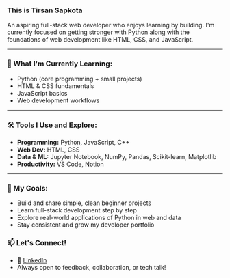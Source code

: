 ### This is Tirsan Sapkota

An aspiring full-stack web developer who enjoys learning by building. I'm currently focused on getting stronger with Python along with the foundations of web development like HTML, CSS, and JavaScript.

---

### 🌱 What I'm Currently Learning:
- Python (core programming + small projects)
- HTML & CSS fundamentals
- JavaScript basics
- Web development workflows

---

### 🛠️ Tools I Use and Explore:
- **Programming:** Python, JavaScript, C++
- **Web Dev:** HTML, CSS
- **Data & ML:** Jupyter Notebook, NumPy, Pandas, Scikit-learn, Matplotlib
- **Productivity:** VS Code, Notion

---

### 🎯 My Goals:
- Build and share simple, clean beginner projects  
- Learn full-stack development step by step  
- Explore real-world applications of Python in web and data  
- Stay consistent and grow my developer portfolio  


### 📫 Let's Connect!
- 💼 [LinkedIn](https://www.linkedin.com/in/tirsan-sapkota-13a59928a/)
- Always open to feedback, collaboration, or tech talk!
